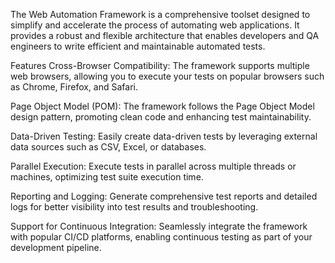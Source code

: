 The Web Automation Framework is a comprehensive toolset designed to simplify and accelerate the process of automating web applications. It provides a robust and flexible architecture that enables developers and QA engineers to write efficient and maintainable automated tests.

Features
Cross-Browser Compatibility: The framework supports multiple web browsers, allowing you to execute your tests on popular browsers such as Chrome, Firefox, and Safari.

Page Object Model (POM): The framework follows the Page Object Model design pattern, promoting clean code and enhancing test maintainability.

Data-Driven Testing: Easily create data-driven tests by leveraging external data sources such as CSV, Excel, or databases.

Parallel Execution: Execute tests in parallel across multiple threads or machines, optimizing test suite execution time.

Reporting and Logging: Generate comprehensive test reports and detailed logs for better visibility into test results and troubleshooting.

Support for Continuous Integration: Seamlessly integrate the framework with popular CI/CD platforms, enabling continuous testing as part of your development pipeline.

